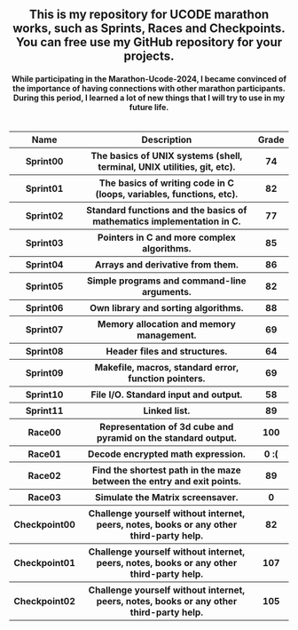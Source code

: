 <head>
    <p align="center">
        <h2 align="center">This is my repository for UCODE marathon works, such as Sprints, Races and Checkpoints. You can free use my GitHub repository for your projects.</a></h2>
        <h4 align="center">While participating in the Marathon-Ucode-2024, I became convinced of the importance of having connections with other marathon participants. During this period, I learned a lot of new things that I will try to use in my future life.</h4>
    </p>
</head>

<body>
    <table width="100%" border="0" cellpadding="3" align="left">  
        <tr>
            <th>Name</th>
            <th>Description</th>
            <th>Grade</th>
        </tr>
        <tr>
            <th>Sprint00</th>
            <th>The basics of UNIX systems (shell, terminal, UNIX utilities, git, etc).</th>
            <th>74</th>
        </tr>
        <tr>
            <th>Sprint01</th>
            <th>The basics of writing code in C (loops, variables, functions, etc).</th>
            <th>82</th>
        </tr>
        <tr>
            <th>Sprint02</th>
            <th>Standard functions and the basics of mathematics implementation in C.</th>
            <th>77</th>
        </tr>
        <tr>
            <th>Sprint03</th>
            <th>Pointers in C and more complex algorithms.</th>
            <th>85</th>
        </tr>
        <tr>
            <th>Sprint04</th>
            <th>Arrays and derivative from them.</th>
            <th>86</th>
        </tr>
        <tr>
            <th>Sprint05</th>
            <th>Simple programs and command-line arguments.</th>
            <th>82</th>
        </tr>
        <tr>
            <th>Sprint06</th>
            <th>Own library and sorting algorithms.</th>
            <th>88</th>
        </tr>
        <tr>
            <th>Sprint07</th>
            <th>Memory allocation and memory management.</th>
            <th>69</th>
        </tr>
        <tr>
            <th>Sprint08</th>
            <th>Header files and structures.</th>
            <th>64</th>
        </tr>
        <tr>
            <th>Sprint09</th>
            <th>Makefile, macros, standard error, function pointers.</th>
            <th>69</th>
        </tr>
        <tr>
            <th>Sprint10</th>
            <th>File I/O. Standard input and output.</th>
            <th>58</th></th>
        </tr>
        <tr>
            <th>Sprint11</th>
            <th>Linked list.</th>
            <th>89</th>
        </tr>
        <tr>
            <th>Race00</th>
            <th>Representation of 3d cube and pyramid on the standard output.</th>
            <th>100</th>
        </tr>
        <tr>
            <th>Race01</th>
            <th>Decode encrypted math expression.</th>
            <th>0 :(</th>
        </tr>
        <tr>
            <th>Race02</th>
            <th>Find the shortest path in the maze between the entry and exit points.</th>
            <th>89</th>
        </tr>
        <tr>
            <th>Race03</th>
            <th>Simulate the Matrix screensaver.</th>
            <th>0</th>
        </tr>
        <tr>
            <th>Checkpoint00</th>
            <th>Challenge yourself without internet, peers, notes, books or any other third-party help.</th>
            <th>82</th>
        </tr>
        <tr>
            <th>Checkpoint01</th>
            <th>Challenge yourself without internet, peers, notes, books or any other third-party help.</th>
            <th>107</th>
        </tr>
        <tr>
            <th>Checkpoint02</th>
            <th>Challenge yourself without internet, peers, notes, books or any other third-party help.</th>
            <th>105</th>
        </tr>
    </table>
</body>

